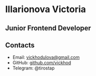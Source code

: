 # Illarionova Victoria
## Junior Frontend Developer
## Contacts
* Email: vickhodulova@gmail.com
* GitHub: [github.com/vickhod](https://github.com/vickhod)
* Telegram: @tirostap